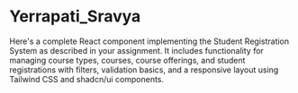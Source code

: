 # Yerrapati_Sravya
Here's a complete React component implementing the Student Registration System as described in your assignment. It includes functionality for managing course types, courses, course offerings, and student registrations with filters, validation basics, and a responsive layout using Tailwind CSS and shadcn/ui components.





